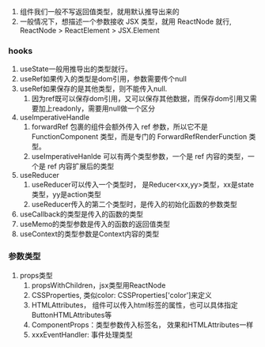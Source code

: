 1. 组件我们一般不写返回值类型，就用默认推导出来的
2. 一般情况下，想描述一个参数接收 JSX 类型，就用 ReactNode 就行, ReactNode > ReactElement > JSX.Element

### hooks
1. useState一般用推导出的类型就行。
2. useRef如果传入的类型是dom引用，参数需要传个null
3. useRef如果保存的是其他类型，则不能传入null. 
	1. 因为ref既可以保存dom引用，又可以保存其他数据，而保存dom引用又需要加上readonly，需要用null做一个区分
4. useImperativeHandle
	1. forwardRef 包裹的组件会额外传入 ref 参数，所以它不是 FunctionComponent 类型，而是专门的 ForwardRefRenderFunction 类型。
	2. useImperativeHanlde 可以有两个类型参数，一个是 ref 内容的类型，一个是 ref 内容扩展后的类型
5. useReducer
	1. useReducer可以传入一个类型时， 是Reducer<xx,yy>类型，xx是state类型，yy是action类型
	2. useReducer传入的第二个类型时，是传入的初始化函数的参数类型
6. useCallback的类型是传入的函数的类型
7. useMemo的类型参数是传入的函数的返回值类型
8. useContext的类型参数是Context内容的类型

### 参数类型
1. props类型
	1. propsWithChildren，jsx类型用ReactNode
	2. CSSProperties,  类似color: CSSProperties['color']来定义
	3. HTMLAttributes， 组件可以传入html标签的属性，也可以具体指定ButtonHTMLAttributes等
	4. ComponentProps：类型参数传入标签名， 效果和HTMLAttributes一样
	5. xxxEventHandler: 事件处理类型